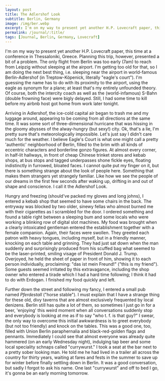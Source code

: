 ```yaml
---
layout: post
title: The Adlershof Look
subtitle: Berlin, Germany
image: /img/ber.webp
excerpt: I'm on my way to present yet another H.P. Lovecraft paper, this time at a conference in Thessaloniki, Greece. Planning this trip, however, presented a bit of a problem.
permalink: /journal/:title/
tags: [Journal, Berlin, Germany, Lovecraft]
---
```


I'm on my way to present yet another H.P. Lovecraft paper, this time at a conference in Thessaloniki, Greece. Planning this trip, however, presented a bit of a problem. The only flight from Berlin was too early (7am) to reach from Leipzig without sleeping at the airport. I'm getting too old for that, so I am doing the next best thing, i.e. sleeping near the airport in world-famous Berlin-Adlershof (in Treptow-Köpenick, literally "eagle's court"). I'm guessing the name has to do with its proximity to the airport, using the eagle as synonym for a plane; at least that's my entirely unfounded theory. Of course, both the intercity coach as well as the (world-infamous) S-Bahn (double frowning face) were bigly delayed. Still, I had some time to kill before my airbnb host got home from work later tonight.

Arriving in Adlershof, the ice-cold capital air began to trash me and my luggage around, appearing to be coming from all directions at the same time. It was some sort of three-dimensional hurricane that was hissing in the gloomy abysses of the alway-hungry (but sexy!) city. Ok, that's a lie, I'm pretty sure that's meteorologically impossible. Let's just say I didn't care much for the weather. I believe Eagle's Court is what one might call a pretty 'authentic' neighborhood of Berlin, filled to the brim with all kinds of eccentric characters and borderline gonzo figures. At almost every corner, in half-lit hallways, in front of cheap Chinese trinket stores and kebab shops, at bus stops and tagged underpasses shone fickle eyes, floating indistinctly in furrowed, bloated faces. I cannot quite put my finger on it, but there is something strange about the look of people here. Something that makes them strangers yet strangely familiar. Like how we see the people of our dreams in the first few seconds after waking up, drifting in and out of shape and conscience. I call it the Adlershof Look.

Hungry and freezing (should've packed my gloves and long johns), I entered a kebab shop that seemed to have some chairs in the back. The entryway was blocked by two older, sinewy fellas who almost burned me with their cigarettes as I scrambled for the door. I ordered something and found a table right between a sleeping bum and some locals who were working a blinking row of digital slot machines. My food was brought when a clearly intoxicated gentleman entered the establishment together with a female companion. Again, their faces were swollen. They greeted each patron with heavy tongues, including myself, but in a friendly manner, knocking on each table and grinning. They had just sat down when the man suddenly and surprisingly produced from his scuffed bag what seemed to be the laser-printed, smiling visage of President Donald J. Trump. Overjoyed, he held the sheet of paper in front of him, showing it to each person individually, proclaiming: "das ist mein Freund!" ("this is my friend"). Some guests seemed irritated by this extravagance, including the shop owner who entered a tirade which I had a hard time following; I think it had to do with Erdogan. I finished my food quickly and left.

Further down the street and following my fancy, I entered a small pub named *Pferdestall* ("horse stable"). I must explain that I have a strange thing for these old, divy taverns that are almost exclusively frequented by local denizens. Berlin still has quite a lot of them, so sometimes I just go in for a beer, 'enjoying' this weird moment when all conversations suddenly stop and everybody is looking at me as if to say "who t. f. is that guy?" I swear, the only way to overcome this initial awkwardness is to greet everybody (but not too friendly) and knock on the tables. This was a good one, too, filled with Union Berlin paraphernalia and black-red-golden flags and pennants. Immediately I could see that almost everyone was already quite hammered (on an early Wednesday night), indulging tap beer and some local speciality schnaps called "currywurst." I took a seat at the bar next to a pretty sober looking man. He told me he had lived in a trailer all across the country for thirty years, waiting at fares and fests in the summer to save up for winter before finally settling down in Berlin. It was a good conversation, but sadly I forgot to ask his name. One last "currywurst" and off to bed I go, it's gonna be an early morning tomorrow.

